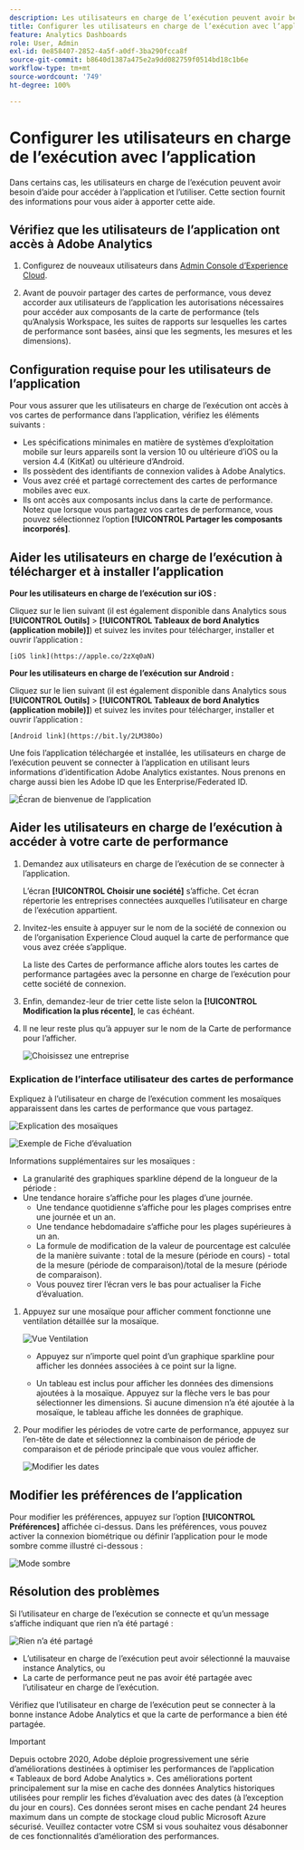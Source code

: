 ```yaml
---
description: Les utilisateurs en charge de l’exécution peuvent avoir besoin d’aide supplémentaire pour accéder à l’application et l’utiliser. Cette section fournit des informations pour vous aider à apporter cette aide.
title: Configurer les utilisateurs en charge de l’exécution avec l’application
feature: Analytics Dashboards
role: User, Admin
exl-id: 0e858407-2852-4a5f-a0df-3ba290fcca8f
source-git-commit: b8640d1387a475e2a9dd082759f0514bd18c1b6e
workflow-type: tm+mt
source-wordcount: '749'
ht-degree: 100%

---
```


# Configurer les utilisateurs en charge de l’exécution avec l’application

Dans certains cas, les utilisateurs en charge de l’exécution peuvent avoir besoin d’aide pour accéder à l’application et l’utiliser. Cette section fournit des informations pour vous aider à apporter cette aide.

## Vérifiez que les utilisateurs de l’application ont accès à Adobe Analytics

1. Configurez de nouveaux utilisateurs dans [Admin Console dʼExperience Cloud](/help/admin/admin-console/permissions/product-profile.md).

1. Avant de pouvoir partager des cartes de performance, vous devez accorder aux utilisateurs de lʼapplication les autorisations nécessaires pour accéder aux composants de la carte de performance (tels quʼAnalysis Workspace, les suites de rapports sur lesquelles les cartes de performance sont basées, ainsi que les segments, les mesures et les dimensions).

## Configuration requise pour les utilisateurs de lʼapplication

Pour vous assurer que les utilisateurs en charge de lʼexécution ont accès à vos cartes de performance dans lʼapplication, vérifiez les éléments suivants :

* Les spécifications minimales en matière de systèmes d’exploitation mobile sur leurs appareils sont la version 10 ou ultérieure d’iOS ou la version 4.4 (KitKat) ou ultérieure d’Android.
* Ils possèdent des identifiants de connexion valides à Adobe Analytics.
* Vous avez créé et partagé correctement des cartes de performance mobiles avec eux.
* Ils ont accès aux composants inclus dans la carte de performance. Notez que lorsque vous partagez vos cartes de performance, vous pouvez sélectionnez lʼoption **[!UICONTROL Partager les composants incorporés]**.

## Aider les utilisateurs en charge de lʼexécution à télécharger et à installer lʼapplication

**Pour les utilisateurs en charge de l’exécution sur iOS :**

Cliquez sur le lien suivant (il est également disponible dans Analytics sous **[!UICONTROL Outils]** > **[!UICONTROL Tableaux de bord Analytics (application mobile)]**) et suivez les invites pour télécharger, installer et ouvrir l’application :

`[iOS link](https://apple.co/2zXq0aN)`

**Pour les utilisateurs en charge de l’exécution sur Android :**

Cliquez sur le lien suivant (il est également disponible dans Analytics sous **[!UICONTROL Outils]** > **[!UICONTROL Tableaux de bord Analytics (application mobile)]**) et suivez les invites pour télécharger, installer et ouvrir l’application :

`[Android link](https://bit.ly/2LM38Oo)`

Une fois l’application téléchargée et installée, les utilisateurs en charge de l’exécution peuvent se connecter à l’application en utilisant leurs informations d’identification Adobe Analytics existantes. Nous prenons en charge aussi bien les Adobe ID que les Enterprise/Federated ID.

![Écran de bienvenue de l’application](assets/welcome.png)

## Aider les utilisateurs en charge de lʼexécution à accéder à votre carte de performance

1. Demandez aux utilisateurs en charge de lʼexécution de se connecter à lʼapplication.

   Lʼécran **[!UICONTROL Choisir une société]** sʼaffiche. Cet écran répertorie les entreprises connectées auxquelles l’utilisateur en charge de l’exécution appartient.

1. Invitez-les ensuite à appuyer sur le nom de la société de connexion ou de lʼorganisation Experience Cloud auquel la carte de performance que vous avez créée sʼapplique.

   La liste des Cartes de performance affiche alors toutes les cartes de performance partagées avec la personne en charge de lʼexécution pour cette société de connexion.

1. Enfin, demandez-leur de trier cette liste selon la **[!UICONTROL Modification la plus récente]**, le cas échéant.

1. Il ne leur reste plus quʼà appuyer sur le nom de la Carte de performance pour lʼafficher.

   ![Choisissez une entreprise](assets/accesscard.png)


### Explication de lʼinterface utilisateur des cartes de performance

Expliquez à lʼutilisateur en charge de lʼexécution comment les mosaïques apparaissent dans les cartes de performance que vous partagez.

![Explication des mosaïques](assets/newexplain.png)

![Exemple de Fiche d’évaluation](assets/intro_scorecard.png)

Informations supplémentaires sur les mosaïques :

* La granularité des graphiques sparkline dépend de la longueur de la période :
* Une tendance horaire s’affiche pour les plages d’une journée.
   * Une tendance quotidienne s’affiche pour les plages comprises entre une journée et un an.
   * Une tendance hebdomadaire s’affiche pour les plages supérieures à un an.
   * La formule de modification de la valeur de pourcentage est calculée de la manière suivante : total de la mesure (période en cours) - total de la mesure (période de comparaison)/total de la mesure (période de comparaison).
   * Vous pouvez tirer l’écran vers le bas pour actualiser la Fiche d’évaluation.


1. Appuyez sur une mosaïque pour afficher comment fonctionne une ventilation détaillée sur la mosaïque.

   ![Vue Ventilation](assets/sparkline.png)

   * Appuyez sur n’importe quel point d’un graphique sparkline pour afficher les données associées à ce point sur la ligne.

   * Un tableau est inclus pour afficher les données des dimensions ajoutées à la mosaïque. Appuyez sur la flèche vers le bas pour sélectionner les dimensions. Si aucune dimension n’a été ajoutée à la mosaïque, le tableau affiche les données de graphique.

1. Pour modifier les périodes de votre carte de performance, appuyez sur l’en-tête de date et sélectionnez la combinaison de période de comparaison et de période principale que vous voulez afficher.

   ![Modifier les dates](assets/changedate.png)

## Modifier les préférences de l’application

Pour modifier les préférences, appuyez sur l’option **[!UICONTROL Préférences]** affichée ci-dessus. Dans les préférences, vous pouvez activer la connexion biométrique ou définir l’application pour le mode sombre comme illustré ci-dessous :

![Mode sombre](assets/darkmode.png)

## Résolution des problèmes

Si l’utilisateur en charge de l’exécution se connecte et qu’un message s’affiche indiquant que rien n’a été partagé :

![Rien n’a été partagé](assets/nothing.png)

* L’utilisateur en charge de l’exécution peut avoir sélectionné la mauvaise instance Analytics, ou
* La carte de performance peut ne pas avoir été partagée avec l’utilisateur en charge de l’exécution.

Vérifiez que l’utilisateur en charge de l’exécution peut se connecter à la bonne instance Adobe Analytics et que la carte de performance a bien été partagée.

>[!IMPORTANT]
>
>Depuis octobre 2020, Adobe déploie progressivement une série d’améliorations destinées à optimiser les performances de l’application « Tableaux de bord Adobe Analytics ». Ces améliorations portent principalement sur la mise en cache des données Analytics historiques utilisées pour remplir les fiches d’évaluation avec des dates (à l’exception du jour en cours). Ces données seront mises en cache pendant 24 heures maximum dans un compte de stockage cloud public Microsoft Azure sécurisé. Veuillez contacter votre CSM si vous souhaitez vous désabonner de ces fonctionnalités d’amélioration des performances.
